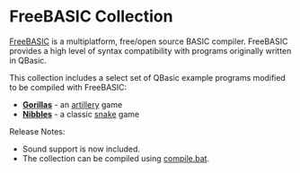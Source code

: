 # FreeBASIC Collection

[FreeBASIC](https://www.freebasic.net/) is a multiplatform, free/open source BASIC compiler.
FreeBASIC provides a high level of syntax compatibility with programs originally written in QBasic.

This collection includes a select set of QBasic example programs modified to be compiled with FreeBASIC:

* [**Gorillas**](GORILLA.BAS) - an [artillery](https://en.wikipedia.org/wiki/Artillery_game) game
* [**Nibbles**](NIBBLES.BAS) - a classic [snake](https://en.wikipedia.org/wiki/Snake_(video_game_genre)) game

Release Notes:

* Sound support is now included.
* The collection can be compiled using [compile.bat](compile.bat).
